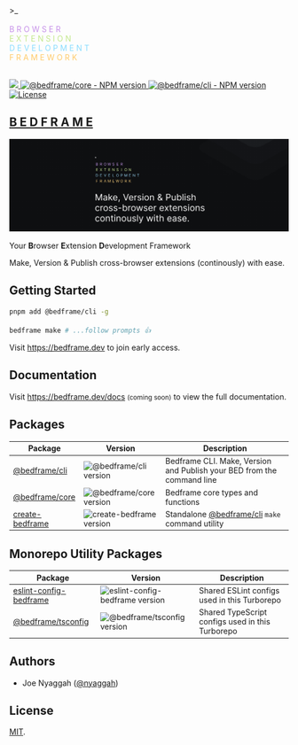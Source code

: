 <div>
  >_<br />
  <br />
  <span style="color:#c792e9">B R O W S E R</span><br />
  <span style="color: #c3e88d">E X T E N S I O N</span><br />
  <span style="color: #8addff">D E V E L O P M E N T</span><br />
  <span style="color: #ffcb6b">F R A M E W O R K</span><br />
</div>

<br />

<p align="left">
  <a aria-label="Bedframe logo" href="https://bedframe.dev">
    <img src="https://img.shields.io/badge/BEDFRAME-7a46fc.svg?style=for-the-badge&logo=Bedframe&labelColor=CCC">
  </a>
  <a aria-label="@bedframe/core - NPM version" href="https://www.npmjs.com/package/@bedframe/core">
    <img alt="@bedframe/core - NPM version" src="https://img.shields.io/npm/v/@bedframe/core.svg?style=for-the-badge&labelColor=000000">
  </a>
  <a aria-label="@bedframe/cli - NPM version" href="https://www.npmjs.com/package/@bedframe/cli">
    <img alt="@bedframe/cli - NPM version" src="https://img.shields.io/npm/v/@bedframe/cli.svg?style=for-the-badge&labelColor=000000">
  </a>
  <a aria-label="License" href="https://github.com/nyaggah/bedframe/blob/main/LICENSE">
    <img alt="License" src="https://img.shields.io/npm/l/next.svg?style=for-the-badge&labelColor=000000">
  </a>
</p>

## [B E D F R A M E](https://bedframe.dev)

![Bedframe - Make, Version & Publish cross-browser extensions continously with ease](https://raw.githubusercontent.com/nyaggah/bedframe/main/packages/cli/public/assets/bedframe-masthead.png)

Your **B**rowser **E**xtension **D**evelopment Framework

Make, Version &amp; Publish cross-browser extensions (continously) with ease.

## Getting Started

```bash
pnpm add @bedframe/cli -g

bedframe make # ...follow prompts 👍
```

Visit https://bedframe.dev to join early access.

## Documentation

Visit https://bedframe.dev/docs <small>(coming soon)</small> to view the full documentation.

## Packages

| Package                                      | Version                                                                               | Description                                                            |
| -------------------------------------------- | ------------------------------------------------------------------------------------- | ---------------------------------------------------------------------- |
| [@bedframe/cli](packages/cli/)               | ![@bedframe/cli version](https://img.shields.io/npm/v/@bedframe/cli.svg?label=%20)    | Bedframe CLI. Make, Version and Publish your BED from the command line |
| [@bedframe/core](packages/core/)             | ![@bedframe/core version](https://img.shields.io/npm/v/@bedframe/core.svg?label=%20)  | Bedframe core types and functions                                      |
| [create-bedframe](packages/create-bedframe/) | ![create-bedframe version](https://img.shields.io/npm/v/@bedframe/core.svg?label=%20) | Standalone [@bedframe/cli](packages/cli) `make` command utility        |

## Monorepo Utility Packages

| Package                                                    | Version                                                                                              | Description                                      |
| ---------------------------------------------------------- | ---------------------------------------------------------------------------------------------------- | ------------------------------------------------ |
| [eslint-config-bedframe](packages/eslint-config-bedframe/) | ![eslint-config-bedframe version](https://img.shields.io/npm/v/eslint-config-bedframe.svg?label=%20) | Shared ESLint configs used in this Turborepo     |
| [@bedframe/tsconfig](packages/tsconfig/)                   | ![@bedframe/tsconfig version](https://img.shields.io/npm/v/@bedframe/tsconfig.svg?label=%20)         | Shared TypeScript configs used in this Turborepo |

## Authors

- Joe Nyaggah ([@nyaggah](https://twitter.com/nyaggah))

## License

[MIT](LICENSE).
